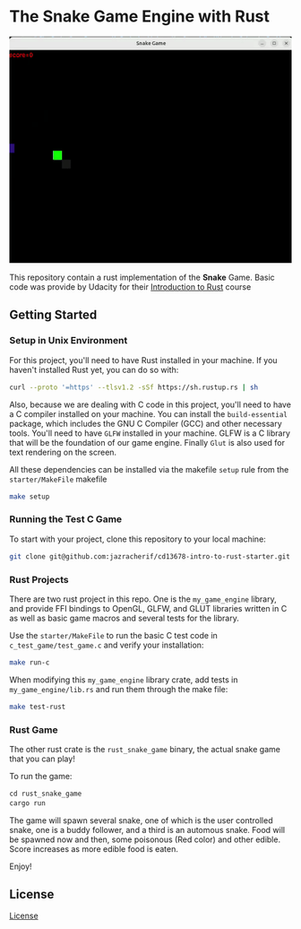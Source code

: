 # The Snake Game Engine with Rust

<img src="./readme_image_assets/game.gif"/>

This repository contain a rust implementation of the **Snake** Game. Basic code was provide by Udacity for their [Introduction to Rust](https://www.udacity.com/course/intro-to-rust--cd13678) course

## Getting Started

### Setup in Unix Environment

For this project, you'll need to have Rust installed in your machine. If you haven't installed Rust yet, you can do so with:

```bash
curl --proto '=https' --tlsv1.2 -sSf https://sh.rustup.rs | sh
```

Also, because we are dealing with C code in this project, you'll need to have a C compiler installed on your machine. You can install the `build-essential` package, which includes the GNU C Compiler (GCC) and other necessary tools. You'll need to have `GLFW` installed in your machine. GLFW is a C library that will be the foundation of our game engine. Finally `Glut` is also used for text rendering on the screen. 

All these dependencies can be installed via the makefile `setup` rule from the `starter/MakeFile` makefile

```bash
make setup
```

### Running the Test C Game

To start with your project, clone this repository to your local machine:

```bash
git clone git@github.com:jazracherif/cd13678-intro-to-rust-starter.git
```

### Rust Projects

There are two rust project in this repo. One is the `my_game_engine` library, and provide FFI bindings to OpenGL, GLFW, and GLUT libraries written in C as well as basic game macros and several tests for the library.

Use the `starter/MakeFile` to run the basic C test code in `c_test_game/test_game.c` and verify your installation:


```bash
make run-c
```

When modifying this `my_game_engine` library crate, add tests in `my_game_engine/lib.rs` and run them through the make file:

```bash
make test-rust
```

### Rust Game

The other rust crate is the `rust_snake_game` binary, the actual snake game that you can play!

To run the game:

```rust
cd rust_snake_game
cargo run
```

The game will spawn several snake, one of which is the user controlled snake, one is a buddy follower, and a third is an automous snake. Food will be spawned now and then, some poisonous (Red color) and other edible. Score increases as more edible food is eaten. 

Enjoy!

## License

[License](LICENSE.txt)
